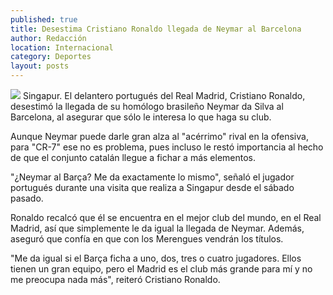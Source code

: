 ```yaml
---
published: true
title: Desestima Cristiano Ronaldo llegada de Neymar al Barcelona
author: Redacción
location: Internacional
category: Deportes
layout: posts
---
```


![](http://i.imgur.com/uToSGL6m.jpg)
Singapur. El delantero portugués del Real Madrid, Cristiano Ronaldo, desestimó la llegada de su homólogo brasileño Neymar da Silva al Barcelona, al asegurar que sólo le interesa lo que haga su club.

Aunque Neymar puede darle gran alza al "acérrimo" rival en la ofensiva, para "CR-7" ese no es problema, pues incluso le restó importancia al hecho de que el conjunto catalán llegue a fichar a más elementos.

"¿Neymar al Barça? Me da exactamente lo mismo", señaló el jugador portugués durante una visita que realiza a Singapur desde el sábado pasado.

Ronaldo recalcó que él se encuentra en el mejor club del mundo, en el Real Madrid, así que simplemente le da igual la llegada de Neymar. Además, aseguró que confía en que con los Merengues vendrán los títulos.

"Me da igual si el Barça ficha a uno, dos, tres o cuatro jugadores. Ellos tienen un gran equipo, pero el Madrid es el club más grande para mí y no me preocupa nada más", reiteró Cristiano Ronaldo.
